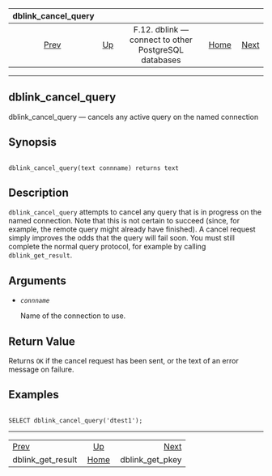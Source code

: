 <!--?xml version="1.0" encoding="UTF-8" standalone="no"?-->

|                    dblink\_cancel\_query                    |                                                                          |                                                      |                                                       |                                                         |
| :---------------------------------------------------------: | :----------------------------------------------------------------------- | :--------------------------------------------------: | ----------------------------------------------------: | ------------------------------------------------------: |
| [Prev](contrib-dblink-get-result.html "dblink_get_result")  | [Up](dblink.html "F.12. dblink — connect to other PostgreSQL databases") | F.12. dblink — connect to other PostgreSQL databases | [Home](index.html "PostgreSQL 17devel Documentation") |  [Next](contrib-dblink-get-pkey.html "dblink_get_pkey") |

***



## dblink\_cancel\_query

dblink\_cancel\_query — cancels any active query on the named connection

## Synopsis

```

dblink_cancel_query(text connname) returns text
```

## Description

`dblink_cancel_query` attempts to cancel any query that is in progress on the named connection. Note that this is not certain to succeed (since, for example, the remote query might already have finished). A cancel request simply improves the odds that the query will fail soon. You must still complete the normal query protocol, for example by calling `dblink_get_result`.

## Arguments

*   *`connname`*

    Name of the connection to use.

## Return Value

Returns `OK` if the cancel request has been sent, or the text of an error message on failure.

## Examples

```

SELECT dblink_cancel_query('dtest1');
```

***

|                                                             |                                                                          |                                                         |
| :---------------------------------------------------------- | :----------------------------------------------------------------------: | ------------------------------------------------------: |
| [Prev](contrib-dblink-get-result.html "dblink_get_result")  | [Up](dblink.html "F.12. dblink — connect to other PostgreSQL databases") |  [Next](contrib-dblink-get-pkey.html "dblink_get_pkey") |
| dblink\_get\_result                                         |           [Home](index.html "PostgreSQL 17devel Documentation")          |                                       dblink\_get\_pkey |
